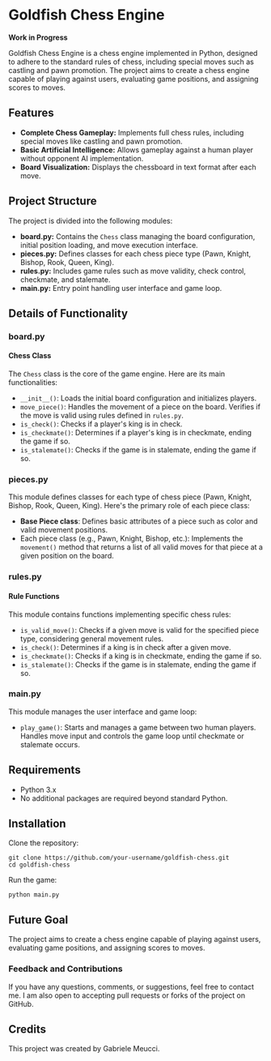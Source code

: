 # Goldfish Chess Engine

**Work in Progress**

Goldfish Chess Engine is a chess engine implemented in Python, designed to adhere to the standard rules of chess, including special moves such as castling and pawn promotion.
The project aims to create a chess engine capable of playing against users, evaluating game positions, and assigning scores to moves.

## Features

- **Complete Chess Gameplay:** Implements full chess rules, including special moves like castling and pawn promotion.
- **Basic Artificial Intelligence:** Allows gameplay against a human player without opponent AI implementation.
- **Board Visualization:** Displays the chessboard in text format after each move.

## Project Structure

The project is divided into the following modules:

- **board.py:** Contains the `Chess` class managing the board configuration, initial position loading, and move execution interface.
- **pieces.py:** Defines classes for each chess piece type (Pawn, Knight, Bishop, Rook, Queen, King).
- **rules.py:** Includes game rules such as move validity, check control, checkmate, and stalemate.
- **main.py:** Entry point handling user interface and game loop.

## Details of Functionality

### board.py

#### Chess Class

The `Chess` class is the core of the game engine. Here are its main functionalities:

- `__init__()`: Loads the initial board configuration and initializes players.
- `move_piece()`: Handles the movement of a piece on the board. Verifies if the move is valid using rules defined in `rules.py`.
- `is_check()`: Checks if a player's king is in check.
- `is_checkmate()`: Determines if a player's king is in checkmate, ending the game if so.
- `is_stalemate()`: Checks if the game is in stalemate, ending the game if so.

### pieces.py

This module defines classes for each type of chess piece (Pawn, Knight, Bishop, Rook, Queen, King). Here's the primary role of each piece class:

- **Base Piece class**: Defines basic attributes of a piece such as color and valid movement positions.
- Each piece class (e.g., Pawn, Knight, Bishop, etc.): Implements the `movement()` method that returns a list of all valid moves for that piece at a given position on the board.

### rules.py

#### Rule Functions

This module contains functions implementing specific chess rules:

- `is_valid_move()`: Checks if a given move is valid for the specified piece type, considering general movement rules.
- `is_check()`: Determines if a king is in check after a given move.
- `is_checkmate()`: Checks if a king is in checkmate, ending the game if so.
- `is_stalemate()`: Checks if the game is in stalemate, ending the game if so.

### main.py

This module manages the user interface and game loop:

- `play_game()`: Starts and manages a game between two human players. Handles move input and controls the game loop until checkmate or stalemate occurs.

## Requirements

- Python 3.x
- No additional packages are required beyond standard Python.

## Installation

Clone the repository:

```
git clone https://github.com/your-username/goldfish-chess.git
cd goldfish-chess
```

Run the game:

```
python main.py
```

## Future Goal

The project aims to create a chess engine capable of playing against users, evaluating game positions, and assigning scores to moves.

### Feedback and Contributions

If you have any questions, comments, or suggestions, feel free to contact me. I am also open to accepting pull requests or forks of the project on GitHub.

## Credits

This project was created by Gabriele Meucci.
